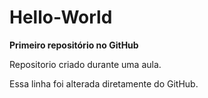 # Hello-World
 **Primeiro repositório no GitHub**

 Repositorio criado durante uma aula.

 Essa linha foi alterada diretamente do GitHub.
